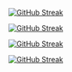 <a href="https://git.io/streak-stats"><img src="https://github-readme-streak-stats.herokuapp.com?user=jkschola" alt="GitHub Streak" /></a>


[![GitHub Streak](https://streak-stats.demolab.com/?user=JKSCHOLA)](https://git.io/streak-stats)

[![GitHub Streak](https://streak-stats.demolab.com/?user=jkschola)](https://git.io/streak-stats)

[![GitHub Streak](https://github-readme-streak-stats.herokuapp.com?user=jkschola)](https://git.io/streak-stats)
